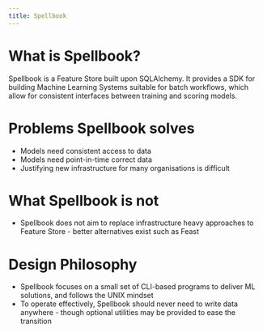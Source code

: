 ```yaml
---
title: Spellbook
---
```


# What is Spellbook?

Spellbook is a Feature Store built upon SQLAlchemy. It provides a SDK for building Machine Learning Systems suitable for batch workflows, which allow for consistent interfaces between training and scoring models. 

# Problems Spellbook solves

*  Models need consistent access to data
*  Models need point-in-time correct data
*  Justifying new infrastructure for many organisations is difficult

# What Spellbook is not

*  Spellbook does not aim to replace infrastructure heavy approaches to Feature Store - better alternatives exist such as Feast

# Design Philosophy

*  Spellbook focuses on a small set of CLI-based programs to deliver ML solutions, and follows the UNIX mindset
*  To operate effectively, Spellbook should never need to write data anywhere - though optional utilities may be provided to ease the transition

